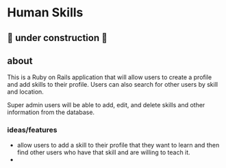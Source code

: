 # Human Skills

## 🚧 under construction 🚧

## about

This is a Ruby on Rails application that will allow users to create a profile and add skills to their profile. Users can also search for other users by skill and location.

Super admin users will be able to add, edit, and delete skills and other information from the database.


### ideas/features

- allow users to add a skill to their profile that they want to learn and then find other users who have that skill and are willing to teach it.
-
